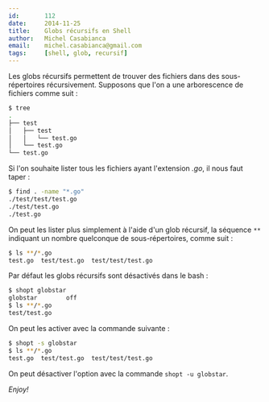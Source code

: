 ```yaml
---
id:       112
date:     2014-11-25
title:    Globs récursifs en Shell
author:   Michel Casabianca
email:    michel.casabianca@gmail.com
tags:     [shell, glob, recursif]
---
```


Les globs récursifs permettent de trouver des fichiers dans des sous-répertoires récursivement. Supposons que l'on a une arborescence de fichiers comme suit :

```sh
$ tree
.
├── test
│   ├── test
│   │   └── test.go
│   └── test.go
└── test.go
```

Si l'on souhaite lister tous les fichiers ayant l'extension *.go*, il nous faut taper :

```sh
$ find . -name "*.go"
./test/test/test.go
./test/test.go
./test.go
```

On peut les lister plus simplement à l'aide d'un glob récursif, la séquence `**` indiquant un nombre quelconque de sous-répertoires, comme suit :

```sh
$ ls **/*.go
test.go  test/test.go  test/test/test.go
```

Par défaut les globs récursifs sont désactivés dans le bash :

```sh
$ shopt globstar
globstar        off
$ ls **/*.go
test/test.go
```

On peut les activer avec la commande suivante :

```sh
$ shopt -s globstar
$ ls **/*.go
test.go  test/test.go  test/test/test.go
```

On peut désactiver l'option avec la commande `shopt -u globstar`.

*Enjoy!*
